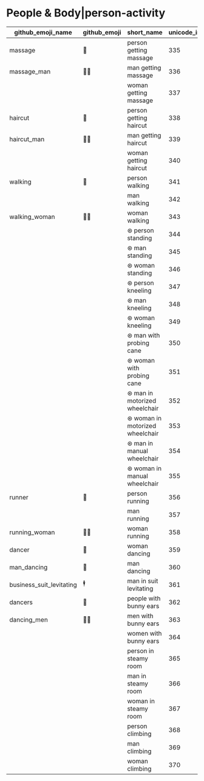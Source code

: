 # People & Body|person-activity

|github_emoji_name|github_emoji|short_name|unicode_index|
|---|---|---|---|
|massage|:massage:|person getting massage|335|
|massage_man|:massage_man:|man getting massage|336|
|||woman getting massage|337|
|haircut|:haircut:|person getting haircut|338|
|haircut_man|:haircut_man:|man getting haircut|339|
|||woman getting haircut|340|
|walking|:walking:|person walking|341|
|||man walking|342|
|walking_woman|:walking_woman:|woman walking|343|
|||⊛ person standing|344|
|||⊛ man standing|345|
|||⊛ woman standing|346|
|||⊛ person kneeling|347|
|||⊛ man kneeling|348|
|||⊛ woman kneeling|349|
|||⊛ man with probing cane|350|
|||⊛ woman with probing cane|351|
|||⊛ man in motorized wheelchair|352|
|||⊛ woman in motorized wheelchair|353|
|||⊛ man in manual wheelchair|354|
|||⊛ woman in manual wheelchair|355|
|runner|:runner:|person running|356|
|||man running|357|
|running_woman|:running_woman:|woman running|358|
|dancer|:dancer:|woman dancing|359|
|man_dancing|:man_dancing:|man dancing|360|
|business_suit_levitating|:business_suit_levitating:|man in suit levitating|361|
|dancers|:dancers:|people with bunny ears|362|
|dancing_men|:dancing_men:|men with bunny ears|363|
|||women with bunny ears|364|
|||person in steamy room|365|
|||man in steamy room|366|
|||woman in steamy room|367|
|||person climbing|368|
|||man climbing|369|
|||woman climbing|370|
